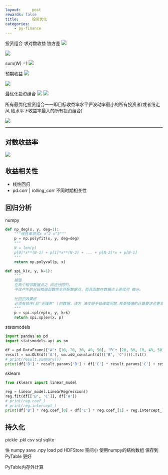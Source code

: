 ```yaml
---
layout:     post
rewards: false
title:      投资优化
categories:
    - py-finance
---
```


投资组合
求对数收益 协方差
![](https://tva1.sinaimg.cn/large/006tNbRwgy1fv962te14xj31f60l8tap.jpg)

![](https://tva1.sinaimg.cn/large/006tNbRwgy1fv962z7852j31d80det9y.jpg)

sum(W) =1
![](https://tva4.sinaimg.cn/large/006tNbRwgy1fv968q4chjj31eu0ai3zi.jpg)

预期收益
![](https://tva4.sinaimg.cn/large/006tNbRwgy1fv968xdxy5j31ec0ooq3s.jpg)

![](https://tva2.sinaimg.cn/large/006tNbRwgy1fv96942g0nj31ek0uqdhs.jpg)

最优化投资组合
![](https://tva2.sinaimg.cn/large/006tNbRwgy1fv96afr8j3j31fo0ecjss.jpg)
![](https://tva1.sinaimg.cn/large/006tNbRwgy1fv96e4dhepj31fs154dj8.jpg)

所有最优化投资组合一一即目标收益率水平俨波动率最小的所有投资者(或者纷走风 险水平下收益率最大的所有投资组合)

![](https://tva3.sinaimg.cn/large/006tNbRwgy1fv96e9grjsj31em0a0t9x.jpg)

---

## 对数收益率
![](https://tva4.sinaimg.cn/large/006tNbRwgy1fv96m2in3gj31e604oweq.jpg)


## 收益相关性
- 线性回归
- pd.corr | rolling_corr 不同时期相关性

## 回归分析
numpy
```python
def np_deg(x, y, deg=1):
    """线性单项式x x^2 x^3"""
    p = np.polyfit(x, y, deg=deg)
    """
    N = len(p)
    p[0]*x**(N-1) + p[1]*x**(N-2) + ... + p[N-2]*x + p[N-1]
    """
    return np.polyval(p, x)
```

```python
def spi_k(x, y, k=1):
    """
    插值
    在两个相邻数据点之 间进行回归，
    不仅产生的分段插值函数完全匹配数据点，而且函数在数据点上连续可 微分。
    
    比回归效果好
    必须有排序(且"无噪声" )的数据，该方 法仅限于低维度问题.样条插值的计算要求也更高，在某些用例中可 能导致花费的时间比回归方法长得多.
    """
    p = spi.splrep(x, y, k=k)
    return spi.splev(x, p)
```

statsmodels
```python
import pandas as pd
import statsmodels.api as sm

df = pd.DataFrame({"A": [10, 20, 30, 40, 50], "B": [20, 30, 10, 40, 50], "C": [32, 234, 23, 23, 42523]})
result = sm.OLS(df['A'], sm.add_constant(df[['B', 'C']])).fit()
# print(result.summary())
print(df['B'] * result.params['B'] + df['C'] * result.params['C'] + result.params['const'])
```
sklearn
```python
from sklearn import linear_model

reg = linear_model.LinearRegression()
reg.fit(df[['B', 'C']], df['A'])
# print(reg.coef_)
# print(reg.intercept_)
print(df['B'] * reg.coef_[0] + df['C'] * reg.coef_[1] + reg.intercept_)
```

## 持久化
pickle .pkl 
csv
sql sqlite

快
numpy save .npy load
pd HDFStore  空间小
使用numpy的结构数组 保存到PyTable 更好

PyTable内存外计算




